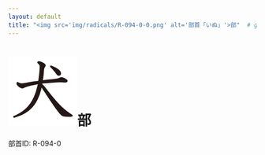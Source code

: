 ```yaml
---
layout: default
title: "<img src='img/radicals/R-094-0-0.png' alt='部首「いぬ」'>部"  # glyphをタイトルに使用
---
```


# <img src='img/radicals/R-094-0-0.png' alt='部首「いぬ」'>部
部首ID: R-094-0
